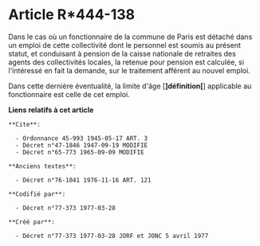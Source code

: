 # Article R*444-138

Dans le cas où un fonctionnaire de la commune de Paris est détaché dans un emploi de cette collectivité dont le personnel est
soumis au présent statut, et conduisant à pension de la caisse nationale de retraites des agents des collectivités locales,
la retenue pour pension est calculée, si l'intéressé en fait la demande, sur le traitement afférent au nouvel emploi.

Dans cette dernière éventualité, la limite d'âge [**]définition[**] applicable au fonctionnaire est celle de cet emploi.

**Liens relatifs à cet article**

	**Cite**:

	  - Ordonnance 45-993 1945-05-17 ART. 3
	  - Décret n°47-1846 1947-09-19 MODIFIE
	  - Décret n°65-773 1965-09-09 MODIFIE

	**Anciens textes**:

	  - Décret n°76-1041 1976-11-16 ART. 121

	**Codifié par**:

	  - Décret n°77-373 1977-03-28

	**Créé par**:

	  - Décret n°77-373 1977-03-28 JORF et JONC 5 avril 1977
